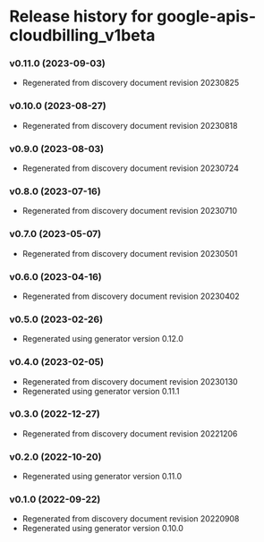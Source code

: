 # Release history for google-apis-cloudbilling_v1beta

### v0.11.0 (2023-09-03)

* Regenerated from discovery document revision 20230825

### v0.10.0 (2023-08-27)

* Regenerated from discovery document revision 20230818

### v0.9.0 (2023-08-03)

* Regenerated from discovery document revision 20230724

### v0.8.0 (2023-07-16)

* Regenerated from discovery document revision 20230710

### v0.7.0 (2023-05-07)

* Regenerated from discovery document revision 20230501

### v0.6.0 (2023-04-16)

* Regenerated from discovery document revision 20230402

### v0.5.0 (2023-02-26)

* Regenerated using generator version 0.12.0

### v0.4.0 (2023-02-05)

* Regenerated from discovery document revision 20230130
* Regenerated using generator version 0.11.1

### v0.3.0 (2022-12-27)

* Regenerated from discovery document revision 20221206

### v0.2.0 (2022-10-20)

* Regenerated using generator version 0.11.0

### v0.1.0 (2022-09-22)

* Regenerated from discovery document revision 20220908
* Regenerated using generator version 0.10.0

